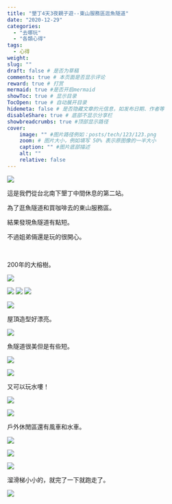 ```yaml
---
title: "墾丁4天3夜親子遊--東山服務區逛魚隧道"
date: "2020-12-29"
categories: 
  - "去哪玩"
  - "各類心得"
tags: 
  - 心得
weight:
slug: ""
draft: false # 是否为草稿
comments: true # 本页面是否显示评论
reward: true # 打赏
mermaid: true #是否开启mermaid
showToc: true # 显示目录
TocOpen: true # 自动展开目录
hidemeta: false # 是否隐藏文章的元信息，如发布日期、作者等
disableShare: true # 底部不显示分享栏
showbreadcrumbs: true #顶部显示路径
cover:
    image: "" #图片路径例如：posts/tech/123/123.png
    zoom: # 图片大小，例如填写 50% 表示原图像的一半大小
    caption: "" #图片底部描述
    alt: ""
    relative: false
---
```


![](images/IMG_0070-1024x768.jpg)

這是我們從台北南下墾丁中間休息的第二站。

為了逛魚隧道和買咖啡去的東山服務區。

結果發現魚隧道有點短。

不過姐弟倆還是玩的很開心。

 

200年的大榕樹。

![](images/IMG_0081-1024x768.jpg)

![](images/IMG_0087-1024x768.jpg) ![](images/IMG_0088-1024x768.jpg) ![](images/IMG_0089-1024x768.jpg)

![](images/IMG_0092-768x1024.jpg)

屋頂造型好漂亮。

![](images/IMG_0095-1024x768.jpg)

魚隧道很美但是有些短。

![](images/IMG_0096-1024x768.jpg)

![](images/IMG_0097-768x1024.jpg)

又可以玩水嘍！

![](images/IMG_0100-1024x768.jpg)

![](images/IMG_0103-768x1024.jpg)

戶外休閒區還有風車和水車。

![](images/IMG_0106-1024x768.jpg)

![](images/IMG_0108-1024x768.jpg)

![](images/IMG_0109-768x1024.jpg)

溜滑梯小小的，就完了一下就跑走了。

![](images/IMG_0110-1024x768.jpg)
